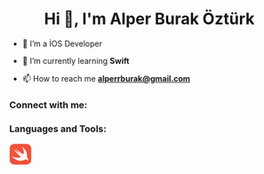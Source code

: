<h1 align="center">Hi 👋, I'm Alper Burak Öztürk</h1>

- 🌱 I’m a İOS Developer

- 🌱 I’m currently learning **Swift**

- 📫 How to reach me **alperrburak@gmail.com**

<h3 align="left">Connect with me:</h3>
<p align="left">
</p>

<h3 align="left">Languages and Tools:</h3>
<p align="left"> <a href="https://developer.apple.com/swift/" target="_blank" rel="noreferrer"> <img src="https://raw.githubusercontent.com/devicons/devicon/master/icons/swift/swift-original.svg" alt="swift" width="40" height="40"/> </a> </p>

